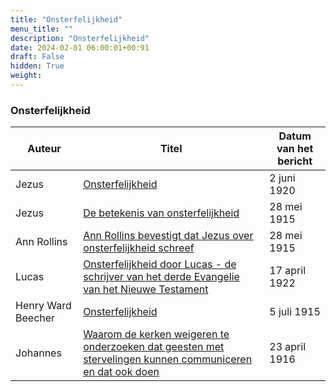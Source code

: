 ```yaml
---
title: "Onsterfelijkheid"
menu_title: ""
description: "Onsterfelijkheid"
date: 2024-02-01 06:00:01+00:91
draft: False
hidden: True
weight:
---
```

### Onsterfelijkheid

**Auteur** | **Titel** | **Datum van het bericht**
---|---|---
Jezus | [Onsterfelijkheid](/1-nl-padgett-messages/1-4-nl-padgett-messages-by-date/1-4-8-nl-padgett-messages-1920-1922/nl-1920-6-2-1-jep-jesus/) | 2 juni 1920
Jezus | [De betekenis van onsterfelijkheid](/1-nl-padgett-messages/1-4-nl-padgett-messages-by-date/1-4-2-nl-padgett-messages-1915-1/nl-1915-5-28-1-jep-jesus/) | 28 mei 1915
Ann Rollins | [Ann Rollins bevestigt dat Jezus over onsterfelijkheid schreef](/1-nl-padgett-messages/1-4-nl-padgett-messages-by-date/1-4-2-nl-padgett-messages-1915-1/nl-1915-5-28-2-jep-ann-rollins/) | 28 mei 1915
Lucas | [Onsterfelijkheid door Lucas - de schrijver van het derde Evangelie van het Nieuwe Testament](/1-nl-padgett-messages/1-4-nl-padgett-messages-by-date/1-4-8-nl-padgett-messages-1920-1922/nl-1922-4-17-1-jep-st-luke/) | 17 april 1922
Henry Ward Beecher | [Onsterfelijkheid](/1-nl-padgett-messages/1-4-nl-padgett-messages-by-date/1-4-2-nl-padgett-messages-1915-1/nl-1915-7-5-2-jep-henry-ward-beecher/) | 5 juli 1915
Johannes | [Waarom de kerken weigeren te onderzoeken dat geesten met stervelingen kunnen communiceren en dat ook doen](/1-nl-padgett-messages/1-4-nl-padgett-messages-by-date/1-4-4-nl-padgett-messages-1916/nl-1916-4-23-2-jep-st-john/) | 23 april 1916
